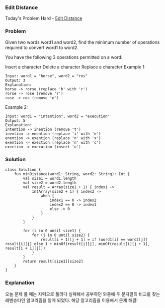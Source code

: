 ### Edit Distance



Today's Problem Hard - [Edit Distance](https://leetcode.com/problems/edit-distance/)

### Problem

Given two words word1 and word2, find the minimum number of operations required to convert word1 to word2.

You have the following 3 operations permitted on a word:

Insert a character
Delete a character
Replace a character
Example 1:

```
Input: word1 = "horse", word2 = "ros"
Output: 3
Explanation: 
horse -> rorse (replace 'h' with 'r')
rorse -> rose (remove 'r')
rose -> ros (remove 'e')
```

Example 2:

```
Input: word1 = "intention", word2 = "execution"
Output: 5
Explanation: 
intention -> inention (remove 't')
inention -> enention (replace 'i' with 'e')
enention -> exention (replace 'n' with 'x')
exention -> exection (replace 'n' with 'c')
exection -> execution (insert 'u')
```

### Solution

```
class Solution {
    fun minDistance(word1: String, word2: String): Int {
        val size1 = word1.length
        val size2 = word2.length
        val result = Array(size1 + 1) { index1 ->
            IntArray(size2 + 1) { index2 ->
                when {
                    index1 == 0 -> index2
                    index2 == 0 -> index1
                    else -> 0
                }
            }
        }

        for (i in 0 until size1) {
            for (j in 0 until size2) {
                result[i + 1][j + 1] = if (word1[i] == word2[j]) result[i][j] else 1 + minOf(result[i][j], minOf(result[i][j + 1], result[i + 1][j]))
            }
        }
        return result[size1][size2]
    }
}
```

### Explanation

오늘 문제 풀 때는 자력으로 풀려다 실패해서 공부하던 와중에 두 문자열의 비교를 찾는 레벤슈타인 알고리즘을 알게 되었다. 해당 알고리즘을 이용해서 문제 해결!